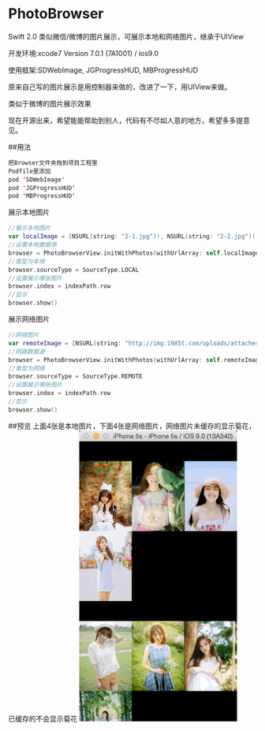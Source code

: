 # PhotoBrowser
Swift 2.0 类似微信/微博的图片展示，可展示本地和网络图片，继承于UIView

开发环境:xcode7 Version 7.0.1 (7A1001) / ios9.0

使用框架:SDWebImage, JGProgressHUD, MBProgressHUD

原来自己写的图片展示是用控制器来做的，改进了一下，用UIView来做。

类似于微博的图片展示效果

现在开源出来，希望能能帮助到别人，代码有不尽如人意的地方，希望多多提意见。

##用法
```swift
把Browser文件夹拖到项目工程里
Podfile里添加
pod 'SDWebImage'
pod 'JGProgressHUD'
pod 'MBProgressHUD'
```
展示本地图片
```swift
//展示本地图片
var localImage = [NSURL(string: "2-1.jpg")!, NSURL(string: "2-2.jpg")!, NSURL(string: "2-3.jpg")!, NSURL(string: "2-4.jpg")!]
//设置本地数据源
browser = PhotoBrowserView.initWithPhotos(withUrlArray: self.localImage)
//类型为本地
browser.sourceType = SourceType.LOCAL
//设置展示哪张图片
browser.index = indexPath.row
//显示
browser.show()
```
展示网络图片
```swift
//网络图片
var remoteImage = [NSURL(string: "http://img.1985t.com/uploads/attaches/2015/08/45787-uWfw1o.jpg")!, NSURL(string: "http://img.1985t.com/uploads/attaches/2015/08/45770-iRuWwg.jpg")!, NSURL(string: "http://img.1985t.com/uploads/attaches/2015/08/45543-jr0g0R.jpg")!, NSURL(string: "http://img.1985t.com/uploads/attaches/2015/08/45541-qd82Lh.jpg")!]
//网路数据源
browser = PhotoBrowserView.initWithPhotos(withUrlArray: self.remoteImage)
//类型为网络
browser.sourceType = SourceType.REMOTE
//设置展示哪张图片
browser.index = indexPath.row
//显示
browser.show()
```

##预览
上面4张是本地图片，下面4张是网络图片，网络图片未缓存的显示菊花，已缓存的不会显示菊花
![](https://github.com/luzefeng/PhotoBrowser/blob/master/preview.gif)
